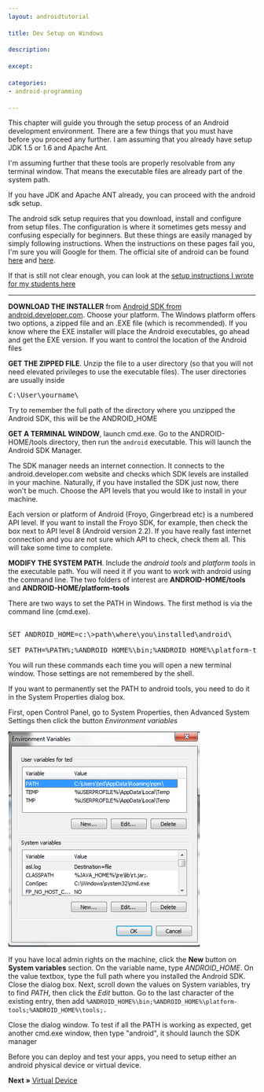 ```yaml
---
layout: androidtutorial

title: Dev Setup on Windows

description:

except:

categories:
- android-programming

---
```


This chapter will guide you through the setup process of an Android development environment.  There are a few things that you must have before you proceed any further. I am assuming that you already have setup JDK 1.5 or 1.6 and Apache Ant.

I'm assuming further that these tools are properly resolvable from any terminal window. That means the executable files are already part of the system path.

If you have JDK and Apache ANT already, you can proceed with the android sdk setup.

The android sdk setup requires that you download, install and configure from setup files. The configuration is where it sometimes gets messy and confusing especially for beginners. But these things are easily managed by simply following instructions. When the instructions on these pages fail you, I'm sure you will Google for them. The official site of android can be found [here](http://developer.android.com/sdk/index.html) and [here](http://developer.android.com/sdk/index.html). 

If that is still not clear enough, you can look at the [setup instructions I wrote for my students here](https://docs.google.com/document/d/1AS8OoJJnRIIyEvi8lG6I8iF0PEt1-UolvQGtVevrJg4/edit?usp=sharing)

<hr class='section'/>

**DOWNLOAD THE INSTALLER** from [Android SDK from android.developer.com]( http://developer.android.com/sdk/index.html ). Choose your platform. The Windows platform offers two options, a zipped file and an .EXE file (which is recommended). If you know where the EXE installer will place the Android executables, go ahead and get the EXE version. If you want to control the location of the Android files

**GET THE ZIPPED FILE**. Unzip the file to a user directory (so that you will not need elevated privileges to use the executable files). The user directories are usually inside 

<pre class="codeblock">
C:\User\yourname\ 
</pre>

Try to remember the full path of the directory where you unzipped the Android SDK, this will be the ANDROID_HOME

**GET A TERMINAL WINDOW**, launch cmd.exe. Go to the ANDROID-HOME/tools directory, then run the <code class="codeblock">android</code> executable. This will launch the Android SDK Manager. 

The SDK manager needs an internet connection. It connects to the android.developer.com website and checks which SDK levels are installed in your machine. Naturally, if you have installed the SDK just now, there won't be much. Choose the API levels that you would like to install in your machine.

Each version or platform of Android (Froyo, Gingerbread etc) is a numbered API level. If you want to install the Froyo SDK, for example, then check the box next to API level 8 (Android version 2.2). If you have really fast internet connection and you are not sure which API to check, check them all. This will take some time to complete. 

**MODIFY THE SYSTEM PATH**. Include the *android tools* and *platform tools* in the executable path. You will need it if you want to work with android using the command line. The two folders of interest are **ANDROID-HOME/tools** and **ANDROID-HOME/platform-tools**

There are two ways to set the PATH in Windows. The first method is via the command line (cmd.exe).

<pre class='codeblock'> 
SET ANDROID_HOME=c:\>path\where\you\installed\android\
  
SET PATH=%PATH%;%ANDROID_HOME%\bin;%ANDROID_HOME%\platform-tools;%ANDROID_HOME%\tools;.
</pre>

You will run these commands each time you will open a new terminal window. Those settings are not remembered by the shell.

If you want to permanently set the PATH to android tools, you need to do it in the System Properties dialog box. 

First, open Control Panel, go to System Properties, then Advanced System Settings then click the button *Environment variables*

<img class="shadow" src="/img/windows-environment-variables.png">

If you have local admin rights on the machine, click the **New** button on **System variables** section. On the variable name, type *ANDROID_HOME*. On the value textbox, type the full path where you installed the Android SDK. Close the dialog box. Next, scroll down the values on System variables, try to find *PATH*, then click the *Edit* button. Go to the last character of the existing entry, then add <code class="codeblock">%ANDROID_HOME%\bin;%ANDROID_HOME%\platform-tools;%ANDROID_HOME%\tools;.</code>

Close the dialog window. To test if all the PATH is working as expected, get another cmd.exe window, then type "android", it should launch the SDK manager

Before you can deploy and test your apps, you need to setup either an android physical device or virtual device.

**Next &raquo;** [Virtual Device](/android-virtual-device)

